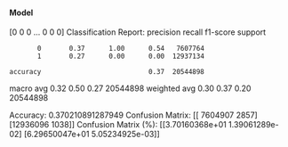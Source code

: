 #### Model
[0 0 0 ... 0 0 0]
Classification Report:
              precision    recall  f1-score   support

           0       0.37      1.00      0.54   7607764
           1       0.27      0.00      0.00  12937134

    accuracy                           0.37  20544898
   macro avg       0.32      0.50      0.27  20544898
weighted avg       0.30      0.37      0.20  20544898

Accuracy: 0.370210891287949
Confusion Matrix:
[[ 7604907     2857]
 [12936096     1038]]
Confusion Matrix (%):
[[3.70160368e+01 1.39061289e-02]
 [6.29650047e+01 5.05234925e-03]]
